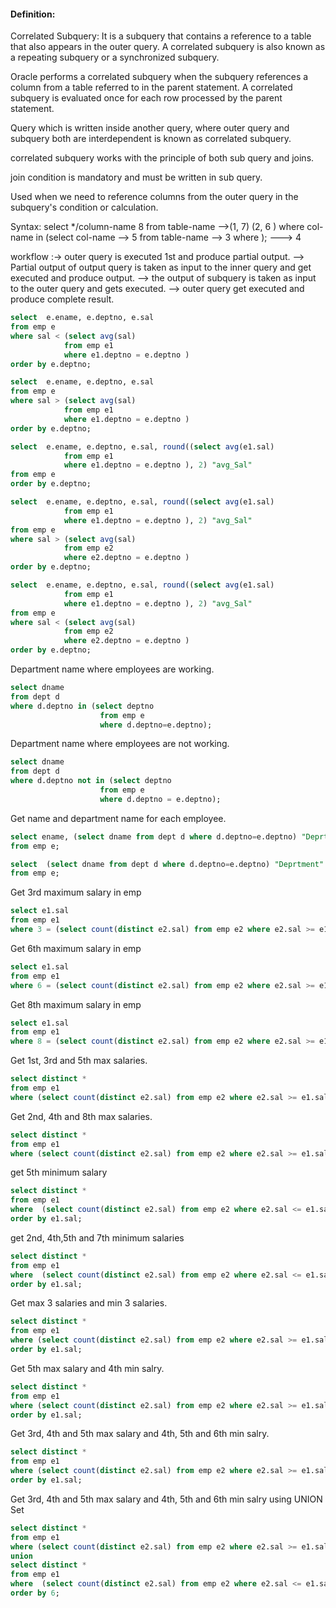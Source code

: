 #### Definition:
Correlated Subquery:
        It is a subquery that contains a reference to a table that also appears in the outer query.
A correlated subquery is also known as a repeating subquery or a synchronized subquery.

Oracle performs a correlated subquery when the subquery references a column from a table referred to in the parent statement. 
A correlated subquery is evaluated once for each row processed by the parent statement. 

Query which is written inside another query, where outer query and subquery both are interdependent is known as correlated subquery.

correlated subquery works with the principle of both sub query and joins.

join condition is mandatory and must be written in sub query.

Used when we need to reference columns from the outer query in the subquery's condition or calculation.

Syntax: 
        select */column-name 8
            from table-name -->(1, 7)
        (2, 6 )    where col-name in (select col-name  --> 5
                                from table-name  --> 3
                                where <join condition>);  ---> 4

workflow :-> outer query is executed 1st and produce partial output.
        --> Partial output of output query is taken as input to the inner query and get executed and produce output.
    --> the output of subquery is taken as input to the outer query and gets executed.
    --> outer query get executed and produce complete result.

```sql
select  e.ename, e.deptno, e.sal
from emp e
where sal < (select avg(sal)
            from emp e1
            where e1.deptno = e.deptno )            
order by e.deptno;
```

```sql
select  e.ename, e.deptno, e.sal
from emp e
where sal > (select avg(sal)
            from emp e1
            where e1.deptno = e.deptno )            
order by e.deptno;
```

```sql
select  e.ename, e.deptno, e.sal, round((select avg(e1.sal)
            from emp e1
            where e1.deptno = e.deptno ), 2) "avg_Sal"
from emp e       
order by e.deptno;
```
```sql
select  e.ename, e.deptno, e.sal, round((select avg(e1.sal)
            from emp e1
            where e1.deptno = e.deptno ), 2) "avg_Sal"
from emp e
where sal > (select avg(sal)
            from emp e2
            where e2.deptno = e.deptno )            
order by e.deptno;
```
```sql
select  e.ename, e.deptno, e.sal, round((select avg(e1.sal)
            from emp e1
            where e1.deptno = e.deptno ), 2) "avg_Sal"
from emp e
where sal < (select avg(sal)
            from emp e2
            where e2.deptno = e.deptno )            
order by e.deptno;
```

Department name where employees are working.
```sql
select dname
from dept d
where d.deptno in (select deptno
                    from emp e
                    where d.deptno=e.deptno);
```

Department name where employees are not working.
```sql
select dname
from dept d
where d.deptno not in (select deptno
                    from emp e
                    where d.deptno = e.deptno);
``` 

Get name and department name for each employee.
```sql
select ename, (select dname from dept d where d.deptno=e.deptno) "Deprtment"
from emp e;
```

```sql
select  (select dname from dept d where d.deptno=e.deptno) "Deprtment"
from emp e;
```

Get 3rd maximum salary in emp
```sql
select e1.sal
from emp e1
where 3 = (select count(distinct e2.sal) from emp e2 where e2.sal >= e1.sal);
```


Get 6th maximum salary in emp
```sql
select e1.sal
from emp e1
where 6 = (select count(distinct e2.sal) from emp e2 where e2.sal >= e1.sal);
```


Get 8th maximum salary in emp
```sql
select e1.sal
from emp e1
where 8 = (select count(distinct e2.sal) from emp e2 where e2.sal >= e1.sal);
```

Get 1st, 3rd and 5th max salaries.
```sql
select distinct *
from emp e1
where (select count(distinct e2.sal) from emp e2 where e2.sal >= e1.sal) in (1,3,5);
```
Get 2nd, 4th and 8th max salaries.
```sql
select distinct *
from emp e1
where (select count(distinct e2.sal) from emp e2 where e2.sal >= e1.sal) in (2, 4, 8);
```

get 5th minimum salary
```sql
select distinct *
from emp e1
where  (select count(distinct e2.sal) from emp e2 where e2.sal <= e1.sal) =5
order by e1.sal;
```
get 2nd, 4th,5th and 7th minimum salaries
```sql
select distinct *
from emp e1
where  (select count(distinct e2.sal) from emp e2 where e2.sal <= e1.sal) in (2, 4, 5, 7)
order by e1.sal;
```

Get max 3 salaries and min 3 salaries.
```sql
select distinct *
from emp e1
where (select count(distinct e2.sal) from emp e2 where e2.sal >= e1.sal) <=3 or (select count(distinct e2.sal) from emp e2 where e2.sal <= e1.sal) <=3
order by e1.sal;
```

Get  5th max salary and  4th min salry.
```sql
select distinct *
from emp e1
where (select count(distinct e2.sal) from emp e2 where e2.sal >= e1.sal) = 5 or (select count(distinct e2.sal) from emp e2 where e2.sal <= e1.sal) = 4
order by e1.sal;
```

Get 3rd, 4th and  5th max salary and  4th, 5th and 6th min salry.
```sql
select distinct *
from emp e1
where (select count(distinct e2.sal) from emp e2 where e2.sal >= e1.sal) in (3, 4, 5) or (select count(distinct e2.sal) from emp e2 where e2.sal <= e1.sal) in (4, 5, 6)
order by e1.sal;
```
Get 3rd, 4th and  5th max salary and  4th, 5th and 6th min salry using UNION Set
```sql
select distinct *
from emp e1
where (select count(distinct e2.sal) from emp e2 where e2.sal >= e1.sal) in (3, 4,5)
union
select distinct *
from emp e1
where  (select count(distinct e2.sal) from emp e2 where e2.sal <= e1.sal) in ( 4, 5, 6) 
order by 6;
```


